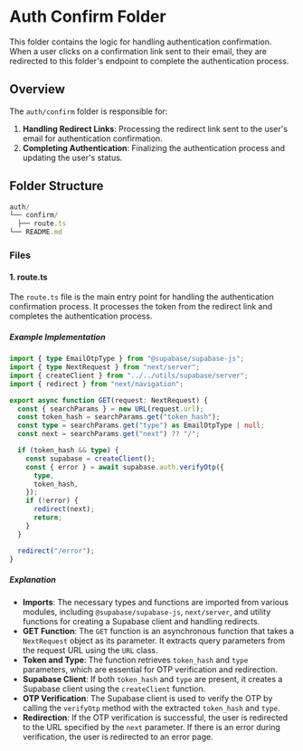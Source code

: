 # Auth Confirm Folder

This folder contains the logic for handling authentication confirmation. When a user clicks on a confirmation link sent to their email, they are redirected to this folder's endpoint to complete the authentication process.

## Overview

The `auth/confirm` folder is responsible for:

1. **Handling Redirect Links**: Processing the redirect link sent to the user's email for authentication confirmation.
2. **Completing Authentication**: Finalizing the authentication process and updating the user's status.

## Folder Structure

```typescript
auth/
└── confirm/
  ├── route.ts
└── README.md
```

### Files

#### 1. route.ts

The `route.ts` file is the main entry point for handling the authentication confirmation process. It processes the token from the redirect link and completes the authentication process.

##### Example Implementation

```typescript
import { type EmailOtpType } from "@supabase/supabase-js";
import { type NextRequest } from "next/server";
import { createClient } from "../../utils/supabase/server";
import { redirect } from "next/navigation";

export async function GET(request: NextRequest) {
  const { searchParams } = new URL(request.url);
  const token_hash = searchParams.get("token_hash");
  const type = searchParams.get("type") as EmailOtpType | null;
  const next = searchParams.get("next") ?? "/";

  if (token_hash && type) {
    const supabase = createClient();
    const { error } = await supabase.auth.verifyOtp({
      type,
      token_hash,
    });
    if (!error) {
      redirect(next);
      return;
    }
  }

  redirect("/error");
}
```

##### Explanation

- **Imports**: The necessary types and functions are imported from various modules, including `@supabase/supabase-js`, `next/server`, and utility functions for creating a Supabase client and handling redirects.
- **GET Function**: The `GET` function is an asynchronous function that takes a `NextRequest` object as its parameter. It extracts query parameters from the request URL using the `URL` class.
- **Token and Type**: The function retrieves `token_hash` and `type` parameters, which are essential for OTP verification and redirection.
- **Supabase Client**: If both `token_hash` and `type` are present, it creates a Supabase client using the `createClient` function.
- **OTP Verification**: The Supabase client is used to verify the OTP by calling the `verifyOtp` method with the extracted `token_hash` and `type`.
- **Redirection**: If the OTP verification is successful, the user is redirected to the URL specified by the `next` parameter. If there is an error during verification, the user is redirected to an error page.
